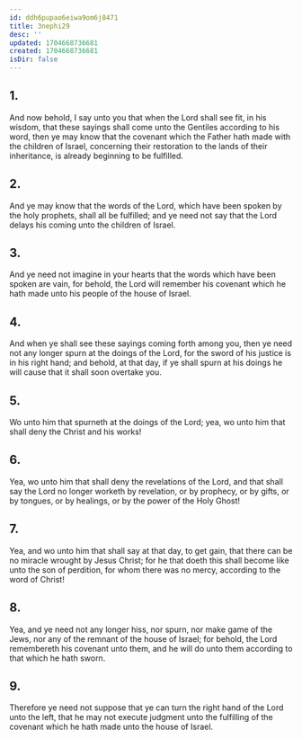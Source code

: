 ```yaml
---
id: ddh6pupao6eiwa9om6j8471
title: 3nephi29
desc: ''
updated: 1704668736681
created: 1704668736681
isDir: false
---
```

## 1.
And now behold, I say unto you that when the Lord shall see fit, in his wisdom, that these sayings shall come unto the Gentiles according to his word, then ye may know that the covenant which the Father hath made with the children of Israel, concerning their restoration to the lands of their inheritance, is already beginning to be fulfilled.
## 2.
And ye may know that the words of the Lord, which have been spoken by the holy prophets, shall all be fulfilled; and ye need not say that the Lord delays his coming unto the children of Israel.
## 3.
And ye need not imagine in your hearts that the words which have been spoken are vain, for behold, the Lord will remember his covenant which he hath made unto his people of the house of Israel.
## 4.
And when ye shall see these sayings coming forth among you, then ye need not any longer spurn at the doings of the Lord, for the sword of his justice is in his right hand; and behold, at that day, if ye shall spurn at his doings he will cause that it shall soon overtake you.
## 5.
Wo unto him that spurneth at the doings of the Lord; yea, wo unto him that shall deny the Christ and his works!
## 6.
Yea, wo unto him that shall deny the revelations of the Lord, and that shall say the Lord no longer worketh by revelation, or by prophecy, or by gifts, or by tongues, or by healings, or by the power of the Holy Ghost!
## 7.
Yea, and wo unto him that shall say at that day, to get gain, that there can be no miracle wrought by Jesus Christ; for he that doeth this shall become like unto the son of perdition, for whom there was no mercy, according to the word of Christ!
## 8.
Yea, and ye need not any longer hiss, nor spurn, nor make game of the Jews, nor any of the remnant of the house of Israel; for behold, the Lord remembereth his covenant unto them, and he will do unto them according to that which he hath sworn.
## 9.
Therefore ye need not suppose that ye can turn the right hand of the Lord unto the left, that he may not execute judgment unto the fulfilling of the covenant which he hath made unto the house of Israel.
